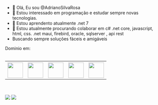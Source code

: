 - 👋 Olá, Eu sou @AdrianoSilvaRosa
- 👀 Estou interessado em programação e estudar sempre novas tecnologias.
- 🌱 Estou aprendento atualmente .net 7
- 💞️ Estou atualmente procurando colaborar em c# .net core, javascript, html, css. .net maui, firebird, oracle, sqlserver , api rest
- Buscando sempre soluções fáceis e amigáveis

Dominio em:
<br/><br/>
<table>
          <tbody>
                    <tr>
                              <th>
                                     <img src="https://cdn.jsdelivr.net/gh/devicons/devicon/icons/dotnetcore/dotnetcore-original.svg" width="50" height="50" />   
                              </th>
                              <th>
                                    <img src="https://cdn.jsdelivr.net/gh/devicons/devicon/icons/jquery/jquery-original-wordmark.svg" width="50" height="50" />     
                              </th>
                              <th>
                                       <img src="https://cdn.jsdelivr.net/gh/devicons/devicon/icons/css3/css3-plain-wordmark.svg" width="50" height="50" /> 
                              </th>
                              <th>
                                     <img src="https://cdn.jsdelivr.net/gh/devicons/devicon/icons/html5/html5-plain-wordmark.svg" width="50" height="50" />   
                              </th>
                              <th>
                                        <img src="https://cdn.jsdelivr.net/gh/devicons/devicon/icons/react/react-original-wordmark.svg" width="50" height="50" />
                              </th>
                    </tr>
          </tbody>
</table>

       




          
          
          
          
                              


<br/><br/>
[![](https://img.shields.io/badge/linkedin-%230077B5.svg?style=for-the-badge&logo=linkedin)](https://www.linkedin.com)
<a href = "mailto:contato@seu-usuário-aqui"><img src="https://img.shields.io/badge/Gmail-D14836?style=for-the-badge&logo=gmail&logoColor=white" target="_blank"></a>
<!---
AdrianoSilvaRosa/AdrianoSilvaRosa is a ✨ special ✨ repository because its `README.md` (this file) appears on your GitHub profile.
You can click the Preview link to take a look at your changes.
--->

